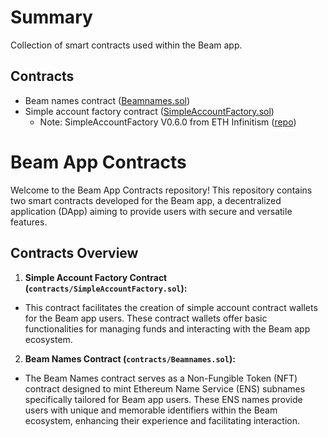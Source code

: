 # Summary

Collection of smart contracts used within the Beam app.

## Contracts

- Beam names contract ([Beamnames.sol](contracts/Beamnames.sol))
- Simple account factory contract ([SimpleAccountFactory.sol](contracts/SimpleAccountFactory.sol))
  - Note: SimpleAccountFactory V0.6.0 from ETH Infinitism ([repo](https://github.com/eth-infinitism/account-abstraction/blob/abff2aca61a8f0934e533d0d352978055fddbd96/contracts/samples/SimpleAccountFactory.sol))  


# Beam App Contracts

Welcome to the Beam App Contracts repository! This repository contains two smart contracts developed for the Beam app, a decentralized application (DApp) aiming to provide users with secure and versatile features.

## Contracts Overview

1. **Simple Account Factory Contract (`contracts/SimpleAccountFactory.sol`):**
  - This contract facilitates the creation of simple account contract wallets for the Beam app users. These contract wallets offer basic functionalities for managing funds and interacting with the Beam app ecosystem.

2. **Beam Names Contract (`contracts/Beamnames.sol`):**
  - The Beam Names contract serves as a Non-Fungible Token (NFT) contract designed to mint Ethereum Name Service (ENS) subnames specifically tailored for Beam app users. These ENS names provide users with unique and memorable identifiers within the Beam ecosystem, enhancing their experience and facilitating interaction.
